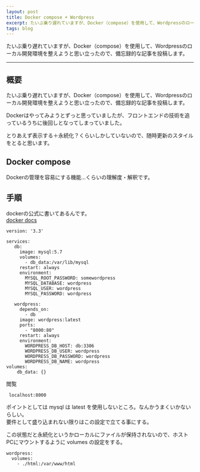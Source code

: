 ```yaml
---
layout: post
title: Docker compose + Wordpress
excerpt: たいぶ乗り遅れていますが、Docker（compose）を使用して、Wordpressのローカル開発環境を整えようと思い立ったので、備忘録的な記事を投稿します。
tags: blog
---
```


たいぶ乗り遅れていますが、Docker（compose）を使用して、Wordpressのローカル開発環境を整えようと思い立ったので、備忘録的な記事を投稿します。

-----

## 概要
たいぶ乗り遅れていますが、Docker（compose）を使用して、Wordpressのローカル開発環境を整えようと思い立ったので、備忘録的な記事を投稿します。

Dockerはやってみようとずっと思っていましたが、フロントエンドの技術を追っているうちに後回しとなってしまっていました。

とりあえず表示する＋永続化？くらいしかしていないので、随時更新のスタイルをとると思います。

## Docker compose
Dockerの管理を容易にする機能…くらいの理解度・解釈です。

## 手順
dockerの公式に書いてあるんです。  
<a href="https://docs.docker.com/compose/wordpress/">docker docs</a>
```
version: '3.3'

services:
   db:
     image: mysql:5.7
     volumes:
       - db_data:/var/lib/mysql
     restart: always
     environment:
       MYSQL_ROOT_PASSWORD: somewordpress
       MYSQL_DATABASE: wordpress
       MYSQL_USER: wordpress
       MYSQL_PASSWORD: wordpress

   wordpress:
     depends_on:
       - db
     image: wordpress:latest
     ports:
       - "8000:80"
     restart: always
     environment:
       WORDPRESS_DB_HOST: db:3306
       WORDPRESS_DB_USER: wordpress
       WORDPRESS_DB_PASSWORD: wordpress
       WORDPRESS_DB_NAME: wordpress
volumes:
    db_data: {}
```
閲覧
```
 localhost:8000
```
ポイントとしては mysql は latest を使用しないところ。なんかうまくいかないらしい。  
要件として盛り込まれない限りはこの設定で立てる事にする。

この状態だと永続化というかローカルにファイルが保持されないので、ホストPCにマウントするように volumes の設定をする。

```
wordpress:
  volumes:
    - ./html:/var/www/html
```
